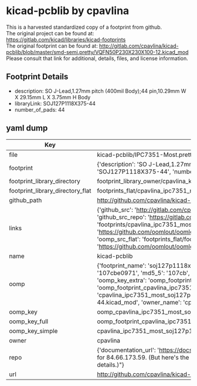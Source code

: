 # kicad-pcblib by cpavlina  
This is a harvested standardized copy of a footprint from github.  
The original project can be found at:  
https://gitlab.com/kicad/libraries/kicad-footprints  
The original footprint can be found at:
http://gitlab.com/cpavlina/kicad-pcblib/blob/master/smd-semi.pretty/VQFN50P230X230X100-12.kicad_mod
Please consult that link for additional, details, files, and license information.  
## Footprint Details
* description: SO J-Lead,1.27mm pitch (400mil Body);44 pin,10.29mm W X 29.15mm L X 3.75mm H Body  
* libraryLink: SOJ127P1118X375-44  
* number_of_pads: 44  
## yaml dump  
| Key | Value |  
| --- | --- |  
| file | kicad-pcblib/IPC7351-Most.pretty/SOJ127P1118X375-44.kicad_mod |  
| footprint | {'description': 'SO J-Lead,1.27mm pitch (400mil Body);44 pin,10.29mm W X 29.15mm L X 3.75mm H Body', 'libraryLink': 'SOJ127P1118X375-44', 'number_of_pads': 44} |  
| footprint_library_directory | footprint_library_owner/cpavlina_kicad-pcblib |  
| footprint_library_directory_flat | footprints_flat/cpavlina_ipc7351_most_soj127p1118x375_44/working |  
| github_path | http://github.com/cpavlina/kicad-pcblib/blob/master/IPC7351-Most.pretty/SOJ127P1118X375-44.kicad_mod |  
| links | {'github_src': 'http://gitlab.com/cpavlina/kicad-pcblib/blob/master/smd-semi.pretty/VQFN50P230X230X100-12.kicad_mod', 'github_src_repo': 'https://gitlab.com/kicad/libraries/kicad-footprints', 'oomp_bot': 'footprints/cpavlina_ipc7351_most_soj127p1118x375_44/working', 'oomp_bot_github': 'https://github.com/oomlout/oomlout_oomp_footprint_bot/tree/main/footprints/cpavlina_ipc7351_most_soj127p1118x375_44/working', 'oomp_src_flat': 'footprints_flat/footprints_flat/cpavlina_ipc7351_most_soj127p1118x375_44/working', 'oomp_src_flat_github': 'https://github.com/oomlout/oomlout_oomp_footprint_src/tree/main/footprints_flat/cpavlina_ipc7351_most_soj127p1118x375_44/working'} |  
| name | kicad-pcblib |  
| oomp | {'footprint_name': 'soj127p1118x375_44', 'library_name': 'ipc7351_most', 'md5': '107cbe097132f9af0562ea1a90173bb3', 'md5_10': '107cbe0971', 'md5_5': '107cb', 'md5_6': '107cbe', 'oomp_key': 'oomp_cpavlina_ipc7351_most_soj127p1118x375_44', 'oomp_key_extra': 'oomp_footprint_cpavlina_ipc7351_most_soj127p1118x375_44', 'oomp_key_full': 'oomp_footprint_cpavlina_ipc7351_most_soj127p1118x375_44_107cbe', 'oomp_key_simple': 'cpavlina_ipc7351_most_soj127p1118x375_44', 'original_filename': 'kicad-pcblib/IPC7351-Most.pretty/SOJ127P1118X375-44.kicad_mod', 'owner_name': 'cpavlina'} |  
| oomp_key | oomp_cpavlina_ipc7351_most_soj127p1118x375_44 |  
| oomp_key_full | oomp_footprint_cpavlina_ipc7351_most_soj127p1118x375_44 |  
| oomp_key_simple | cpavlina_ipc7351_most_soj127p1118x375_44 |  
| owner | cpavlina |  
| repo | {'documentation_url': 'https://docs.github.com/rest/overview/resources-in-the-rest-api#rate-limiting', 'message': "API rate limit exceeded for 84.66.173.59. (But here's the good news: Authenticated requests get a higher rate limit. Check out the documentation for more details.)"} |  
| url | http://github.com/cpavlina/kicad-pcblib |  

